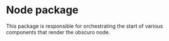 # Node package

This package is responsible for orchestrating the start of various components that render the obscuro node.
